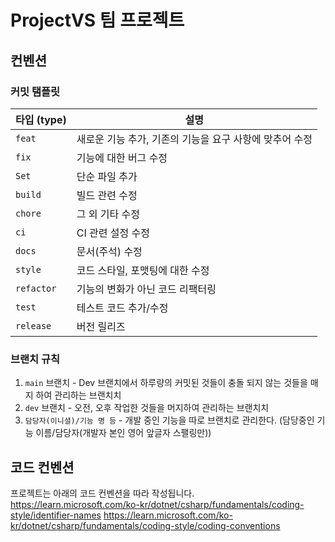# ProjectVS 팀 프로젝트 

## 컨벤션

### 커밋 탬플릿
| 타입 (type) | 설명 |
|-------------|------|
| `feat`      | 새로운 기능 추가, 기존의 기능을 요구 사항에 맞추어 수정 |
| `fix`       | 기능에 대한 버그 수정 |
| `Set`       | 단순 파일 추가 |
| `build`     | 빌드 관련 수정 |
| `chore`     | 그 외 기타 수정 |
| `ci`        | CI 관련 설정 수정 |
| `docs`      | 문서(주석) 수정 |
| `style`     | 코드 스타일, 포맷팅에 대한 수정 |
| `refactor`  | 기능의 변화가 아닌 코드 리팩터링 |
| `test`      | 테스트 코드 추가/수정 |
| `release`   | 버전 릴리즈 |

### 브랜치 규칙
1. `main` 브랜치 - Dev 브랜치에서 하루량의 커밋된 것들이 충돌 되지 않는 것들을 매지 하여 관리하는 브랜치치
2. `dev` 브랜치 - 오전, 오후 작업한 것들을 머지하여 관리하는 브랜치치
3. `담당자(이니셜)/기능 명 등` - 개발 중인 기능을 따로 브랜치로 관리한다. (담당중인 기능 이름/담당자(개발자 본인 영어 앞글자 스팰링만))

## 코드 컨벤션
프로젝트는 아래의 코드 컨벤션을 따라 작성됩니다. 
https://learn.microsoft.com/ko-kr/dotnet/csharp/fundamentals/coding-style/identifier-names
https://learn.microsoft.com/ko-kr/dotnet/csharp/fundamentals/coding-style/coding-conventions